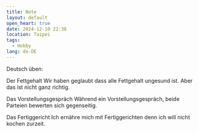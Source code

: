 ```yaml
---
title: Note
layout: default
open_heart: true
date: 2024-12-10 22:38
location: Taipei
tags: 
  - Hobby
lang: de-DE
---
```


Deutsch üben:


Der Fettgehalt
Wir haben geglaubt dass alle Fettgehalt ungesund ist. Aber das ist nicht ganz richtig.

Das Vorstellungsgespräch
Während ein Vorstellungsgespräch, beide Parteien bewerten sich gegenseitig.

Das Fertiggericht
Ich ernähre mich mit Fertiggerichten denn ich will nicht kochen zurzeit. 
